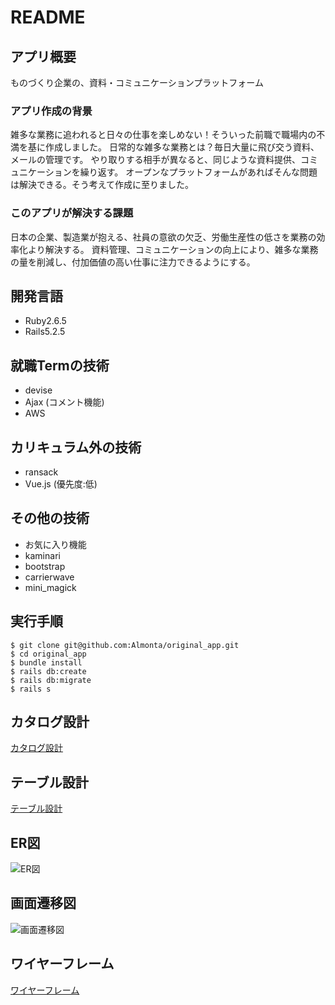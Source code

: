 # README

## アプリ概要
ものづくり企業の、資料・コミュニケーションプラットフォーム

### アプリ作成の背景
雑多な業務に追われると日々の仕事を楽しめない！そういった前職で職場内の不満を基に作成しました。
日常的な雑多な業務とは？毎日大量に飛び交う資料、メールの管理です。
やり取りする相手が異なると、同じような資料提供、コミュニケーションを繰り返す。
オープンなプラットフォームがあればそんな問題は解決できる。そう考えて作成に至りました。

### このアプリが解決する課題
日本の企業、製造業が抱える、社員の意欲の欠乏、労働生産性の低さを業務の効率化より解決する。
資料管理、コミュニケーションの向上により、雑多な業務の量を削減し、付加価値の高い仕事に注力できるようにする。


## 開発言語
- Ruby2.6.5
- Rails5.2.5

## 就職Termの技術
- devise
- Ajax (コメント機能)
- AWS

## カリキュラム外の技術
- ransack
- Vue.js (優先度:低)

## その他の技術
- お気に入り機能
- kaminari
- bootstrap
- carrierwave
- mini_magick

## 実行手順
```
$ git clone git@github.com:Almonta/original_app.git
$ cd original_app
$ bundle install
$ rails db:create
$ rails db:migrate
$ rails s
```
## カタログ設計
[カタログ設計](https://docs.google.com/spreadsheets/d/1fp5PEtnYYU6hirToJtlg3giSCGADTWTKpE_8FrO6kmY/edit?usp=sharing)

## テーブル設計
[テーブル設計](https://docs.google.com/spreadsheets/d/1t0XmDtx391A8mWkQZK8hT667f7sE4cdtrQQgI1ZB09I/edit?usp=sharing)

## ER図  
![ER図](https://i.gyazo.com/0bb0a678b16e2ad52d0ea64e19a86e7a.png)

## 画面遷移図  
![画面遷移図](https://i.gyazo.com/4e2f20dcbe74eb16e0d471891913153e.png)

## ワイヤーフレーム
[ワイヤーフレーム](https://cacoo.com/diagrams/YurmX2riFADlnI3Z/7F0CC)

